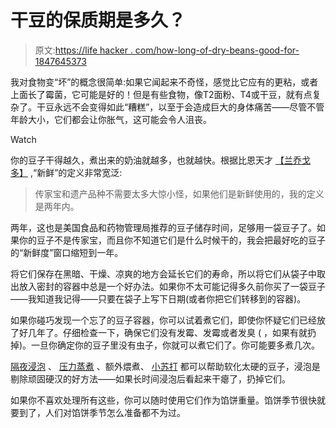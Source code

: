 # 干豆的保质期是多久？

> 原文:[https://life hacker . com/how-long-of-dry-beans-good-for-1847645373](https://lifehacker.com/how-long-are-dried-beans-good-for-1847645373)

我对食物变“坏”的概念很简单:如果它闻起来不奇怪，感觉比它应有的更粘，或者上面长了霉菌，它可能是好的！但是有些食物，像T2面粉、T4或干豆，就有点复杂了。干豆永远不会变得如此“糟糕”，以至于会造成巨大的身体痛苦——尽管不管年龄大小，它们都会让你胀气，这可能会令人沮丧。

Watch

你的豆子干得越久，煮出来的奶油就越多，也就越快。根据比恩天才 [【兰乔戈多】](https://www.ranchogordo.com/blogs/recipes/cooking-basic-beans-in-the-rancho-gordo-manner) ,“新鲜”的定义非常宽泛:

> 传家宝和遗产品种不需要太多大惊小怪，如果他们是新鲜使用的，我的定义是两年内。

两年，这也是美国食品和药物管理局推荐的豆子储存时间，足够用一袋豆子了。如果你的豆子不是传家宝，而且你不知道它们是什么时候干的，我会把最好吃的豆子的“新鲜度”窗口缩短到一年。

将它们保存在黑暗、干燥、凉爽的地方会延长它们的寿命，所以将它们从袋子中取出放入密封的容器中总是一个好办法。如果你不太可能记得多久前你买了一袋豆子——我知道我记得——只要在袋子上写下日期(或者你把它们转移到的容器)。

如果你碰巧发现一个忘了的豆子容器，你可以试着煮它们，即使你怀疑它们已经放了好几年了。仔细检查一下，确保它们没有发霉、发霉或者发臭 ( ，如果有就扔掉)。一旦你确定你的豆子里没有虫子，你就可以煮它们了。你可能要多煮几次。

[隔夜浸泡](https://lifehacker.com/soak-your-beans-in-the-fridge-for-faster-meal-prep-1832374408) 、 [压力蒸煮](https://lifehacker.com/you-dont-have-to-soak-dried-beans-overnight-1818565255) 、额外煨煮、 [小苏打](https://lifehacker.com/make-extra-tender-beans-with-a-little-baking-soda-1842156539) 都可以帮助软化太硬的豆子，浸泡是剔除顽固硬汉的好方法——如果长时间浸泡后看起来干瘪了，扔掉它们。

如果你不喜欢处理所有这些，你可以随时使用它们作为馅饼重量。馅饼季节很快就要到了，人们对馅饼季节怎么准备都不为过。